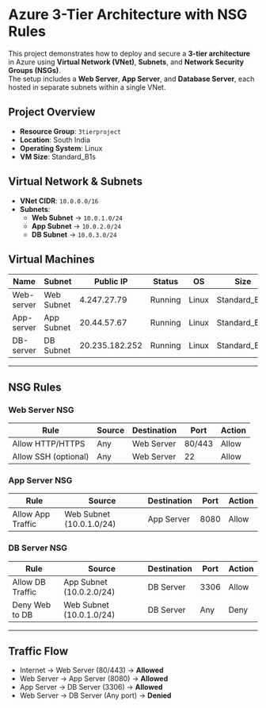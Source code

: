 # Azure 3-Tier Architecture with NSG Rules
This project demonstrates how to deploy and secure a **3-tier architecture** in Azure using **Virtual Network (VNet)**, **Subnets**, and **Network Security Groups (NSGs)**.  
The setup includes a **Web Server**, **App Server**, and **Database Server**, each hosted in separate subnets within a single VNet.

## Project Overview
- **Resource Group**: `3tierproject`  
- **Location**: South India  
- **Operating System**: Linux  
- **VM Size**: Standard_B1s  

## Virtual Network & Subnets
- **VNet CIDR**: `10.0.0.0/16`
- **Subnets**:
  - **Web Subnet** → `10.0.1.0/24`
  - **App Subnet** → `10.0.2.0/24`
  - **DB Subnet** → `10.0.3.0/24`

## Virtual Machines

| Name        | Subnet     | Public IP    | Status   | OS    | Size         |
|-------------|-----------|--------------|----------|-------|--------------|
| Web-server  | Web Subnet | 4.247.27.79  | Running  | Linux | Standard_B1s |
| App-server  | App Subnet | 20.44.57.67  | Running  | Linux | Standard_B1s |
| DB-server   | DB Subnet  | 20.235.182.252 | Running | Linux | Standard_B1s |

---

## NSG Rules

### Web Server NSG
| Rule                | Source | Destination | Port   | Action |
|---------------------|--------|-------------|--------|--------|
| Allow HTTP/HTTPS    | Any    | Web Server  | 80/443 | Allow  |
| Allow SSH (optional)| Any    | Web Server  | 22     | Allow  |

### App Server NSG
| Rule                  | Source                | Destination | Port  | Action |
|-----------------------|-----------------------|-------------|-------|--------|
| Allow App Traffic     | Web Subnet (10.0.1.0/24) | App Server | 8080  | Allow  |

### DB Server NSG
| Rule                  | Source                | Destination | Port  | Action |
|-----------------------|-----------------------|-------------|-------|--------|
| Allow DB Traffic      | App Subnet (10.0.2.0/24) | DB Server  | 3306  | Allow  |
| Deny Web to DB        | Web Subnet (10.0.1.0/24) | DB Server  | Any   | Deny   |

---

## Traffic Flow
- Internet → Web Server (80/443) → **Allowed**  
- Web Server → App Server (8080) → **Allowed**  
- App Server → DB Server (3306) → **Allowed**  
- Web Server → DB Server (Any port) → **Denied**  

